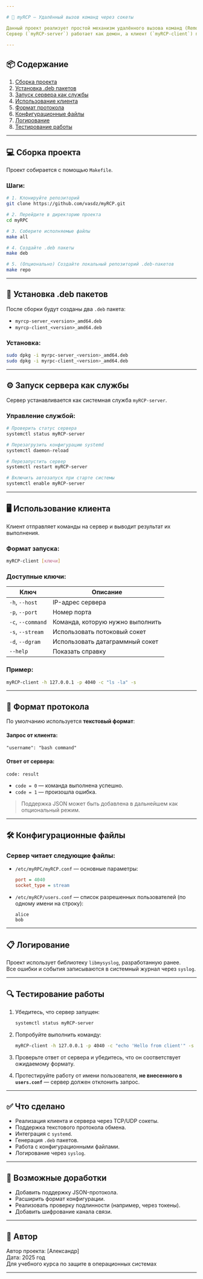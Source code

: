 ```yaml
---

# 🧠 myRCP — Удалённый вызов команд через сокеты

Данный проект реализует простой механизм удалённого вызова команд (Remote Procedure Call, RPC) через сетевые или UNIX-сокеты.  
Сервер (`myRCP-server`) работает как демон, а клиент (`myRCP-client`) позволяет отправлять команды на выполнение удалённо.

---
```


## 📦 Содержание

1. [Сборка проекта](#Сборка-проекта)
2. [Установка .deb пакетов](#Установка-deb-пакетов)
3. [Запуск сервера как службы](#Запуск-сервера-как-службы)
4. [Использование клиента](#Использование-клиента)
5. [Формат протокола](#Формат-протокола)
6. [Конфигурационные файлы](#Конфигурационные-файлы)
7. [Логирование](#Логирование)
8. [Тестирование работы](#Тестирование-работы)

---

## 💻 Сборка проекта

Проект собирается с помощью `Makefile`.

### Шаги:
```bash
# 1. Клонируйте репозиторий
git clone https://github.com/vasdz/myRCP.git

# 2. Перейдите в директорию проекта
cd myRPC

# 3. Соберите исполняемые файлы
make all

# 4. Создайте .deb пакеты
make deb

# 5. (Опционально) Создайте локальный репозиторий .deb-пакетов
make repo
```

---

## 📁 Установка .deb пакетов

После сборки будут созданы два `.deb` пакета:

- `myrcp-server_<version>_amd64.deb`
- `myrcp-client_<version>_amd64.deb`

### Установка:
```bash
sudo dpkg -i myrpc-server_<version>_amd64.deb
sudo dpkg -i myrpc-client_<version>_amd64.deb
```

---

## ⚙️ Запуск сервера как службы

Сервер устанавливается как системная служба `myRCP-server`.

### Управление службой:
```bash
# Проверить статус сервера
systemctl status myRCP-server

# Перезагрузить конфигурацию systemd
systemctl daemon-reload

# Перезапустить сервер
systemctl restart myRCP-server

# Включить автозапуск при старте системы
systemctl enable myRCP-server
```

---

## 🖥️ Использование клиента

Клиент отправляет команды на сервер и выводит результат их выполнения.

### Формат запуска:
```bash
myRCP-client [ключи]
```

### Доступные ключи:
| Ключ        | Описание                         |
|-------------|----------------------------------|
| `-h`, `--host`   | IP-адрес сервера                 |
| `-p`, `--port`   | Номер порта                      |
| `-c`, `--command`| Команда, которую нужно выполнить |
| `-s`, `--stream` | Использовать потоковый сокет     |
| `-d`, `--dgram`  | Использовать датаграммный сокет  |
| `--help`         | Показать справку                 |

### Пример:
```bash
myRCP-client -h 127.0.0.1 -p 4040 -c "ls -la" -s
```

---

## 📝 Формат протокола

По умолчанию используется **текстовый формат**:

#### Запрос от клиента:
```
"username": "bash command"
```

#### Ответ от сервера:
```
code: result
```
- `code = 0` — команда выполнена успешно.
- `code = 1` — произошла ошибка.

> Поддержка JSON может быть добавлена в дальнейшем как опциональный режим.

---

## 🛠️ Конфигурационные файлы

### Сервер читает следующие файлы:

- `/etc/myRPC/myRCP.conf` — основные параметры:
  ```ini
  port = 4040
  socket_type = stream
  ```

- `/etc/myRCP/users.conf` — список разрешенных пользователей (по одному имени на строку):
  ```
  alice
  bob
  ```

---

## 📋 Логирование

Проект использует библиотеку `libmysyslog`, разработанную ранее.  
Все ошибки и события записываются в системный журнал через `syslog`.

---

## 🔍 Тестирование работы

1. Убедитесь, что сервер запущен:
   ```bash
   systemctl status myRCP-server
   ```

2. Попробуйте выполнить команду:
   ```bash
   myRCP-client -h 127.0.0.1 -p 4040 -c "echo 'Hello from client'" -s
   ```

3. Проверьте ответ от сервера и убедитесь, что он соответствует ожидаемому формату.

4. Протестируйте работу от имени пользователя, **не внесенного в `users.conf`** — сервер должен отклонить запрос.

---

## ✅ Что сделано

- Реализация клиента и сервера через TCP/UDP сокеты.
- Поддержка текстового протокола обмена.
- Интеграция с `systemd`.
- Генерация `.deb` пакетов.
- Работа с конфигурационными файлами.
- Логирование через `syslog`.

---

## 🔄 Возможные доработки

- Добавить поддержку JSON-протокола.
- Расширить формат конфигурации.
- Реализовать проверку подлинности (например, через токены).
- Добавить шифрование канала связи.

---

## 🤝 Автор

Автор проекта: [Александр]  
Дата: 2025 год  
Для учебного курса по защите в операционных системах

---

